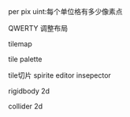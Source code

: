 per pix uint:每个单位格有多少像素点

QWERTY 调整布局



tilemap

tile palette



tile切片  spirite editor insepector





rigidbody 2d

collider 2d
